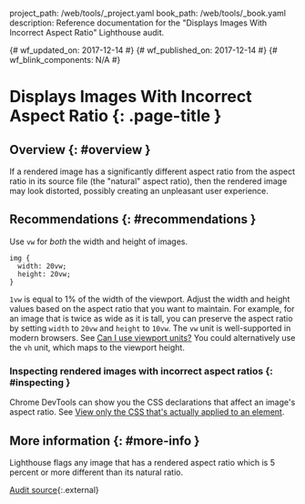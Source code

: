 project_path: /web/tools/_project.yaml
book_path: /web/tools/_book.yaml
description: Reference documentation for the "Displays Images With Incorrect Aspect Ratio" Lighthouse audit.

{# wf_updated_on: 2017-12-14 #}
{# wf_published_on: 2017-12-14 #}
{# wf_blink_components: N/A #}

# Displays Images With Incorrect Aspect Ratio  {: .page-title }

## Overview {: #overview }

If a rendered image has a significantly different aspect ratio from the aspect ratio in its
source file (the "natural" aspect ratio), then the rendered image may look distorted, possibly
creating an unpleasant user experience.

## Recommendations {: #recommendations }

Use `vw` for *both* the width and height of images.

    img {
      width: 20vw;
      height: 20vw;
    }

`1vw` is equal to 1% of the width of the viewport. Adjust the width and height values based on
the aspect ratio that you want to maintain. For example, for an image that is twice as wide as
it is tall, you can preserve the aspect ratio by setting `width` to `20vw` and `height` to
`10vw`. The `vw` unit is well-supported in modern browsers. See [Can I use viewport
units?][caniuse] You could alternatively use the `vh` unit, which maps to the viewport height.

[caniuse]: https://caniuse.com/#feat=viewport-units

### Inspecting rendered images with incorrect aspect ratios {: #inspecting }

Chrome DevTools can show you the CSS declarations that affect an image's aspect ratio.
See [View only the CSS that's actually applied to an element][DevTools].

[DevTools]: /web/tools/chrome-devtools/css/reference#computed

## More information {: #more-info }

Lighthouse flags any image that has a rendered aspect ratio which is 5 percent or more different
than its natural ratio.

[Audit source][src]{:.external}

[src]: https://github.com/GoogleChrome/lighthouse/blob/master/lighthouse-core/audits/image-aspect-ratio.js
